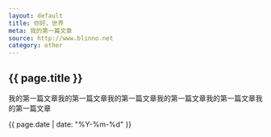 ```yaml
---
layout: default
title: 你好，世界
meta: 我的第一篇文章
source: http://www.blinno.net
category: other
---
```

<h2>{{ page.title }}</h2>
<p>我的第一篇文章我的第一篇文章我的第一篇文章我的第一篇文章我的第一篇文章我的第一篇文章</p>
<p>{{ page.date | date: "%Y-%m-%d" }}</p>